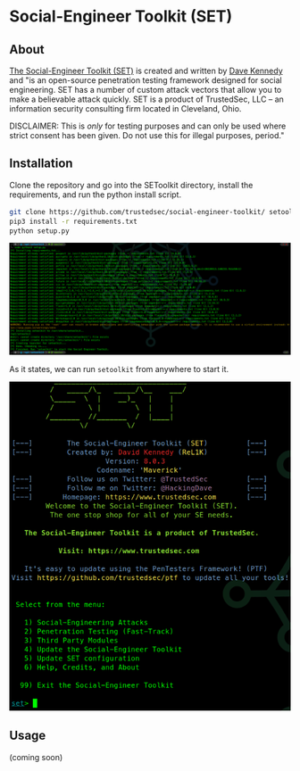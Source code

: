# Social-Engineer Toolkit (SET)

## About

[The Social-Engineer Toolkit (SET)](https://github.com/trustedsec/social-engineer-toolkit) is created and written by [Dave Kennedy](https://twitter.com/hackingdave) and "is an open-source penetration testing framework designed for social engineering. SET has a number of custom attack vectors that allow you to make a believable attack quickly. SET is a product of TrustedSec, LLC – an information security consulting firm located in Cleveland, Ohio.

DISCLAIMER: This is _only_ for testing purposes and can only be used where strict consent has been given. Do not use this for illegal purposes, period."

## Installation

Clone the repository and go into the SEToolkit directory, install the requirements, and run the python install script.

```bash
git clone https://github.com/trustedsec/social-engineer-toolkit/ setoolkit/ && cd setoolkit
pip3 install -r requirements.txt
python setup.py
```

![](<../../../.gitbook/assets/image (104) (3).png>)

As it states, we can run `setoolkit` from anywhere to start it.

![](<../../../.gitbook/assets/image (312).png>)

## Usage

(coming soon)
